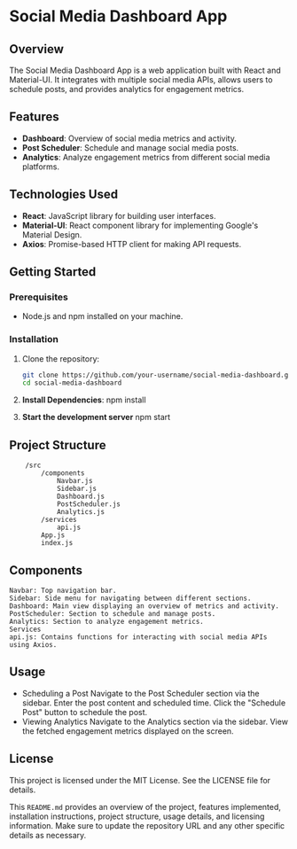 # Social Media Dashboard App

## Overview
The Social Media Dashboard App is a web application built with React and Material-UI. It integrates with multiple social media APIs, allows users to schedule posts, and provides analytics for engagement metrics.

## Features
- **Dashboard**: Overview of social media metrics and activity.
- **Post Scheduler**: Schedule and manage social media posts.
- **Analytics**: Analyze engagement metrics from different social media platforms.

## Technologies Used
- **React**: JavaScript library for building user interfaces.
- **Material-UI**: React component library for implementing Google's Material Design.
- **Axios**: Promise-based HTTP client for making API requests.

## Getting Started

### Prerequisites
- Node.js and npm installed on your machine.

### Installation
1. Clone the repository:
   ```sh
   git clone https://github.com/your-username/social-media-dashboard.git
   cd social-media-dashboard

2. **Install Dependencies**:
    npm install

3. **Start the development server**
    npm start

## Project Structure
```
    /src
        /components
            Navbar.js
            Sidebar.js
            Dashboard.js
            PostScheduler.js
            Analytics.js
        /services
            api.js
        App.js
        index.js
```        
## Components
    Navbar: Top navigation bar.
    Sidebar: Side menu for navigating between different sections.
    Dashboard: Main view displaying an overview of metrics and activity.
    PostScheduler: Section to schedule and manage posts.
    Analytics: Section to analyze engagement metrics.
    Services
    api.js: Contains functions for interacting with social media APIs using Axios.

## Usage

- Scheduling a Post
    Navigate to the Post Scheduler section via the sidebar.
    Enter the post content and scheduled time.
    Click the "Schedule Post" button to schedule the post.
- Viewing Analytics
    Navigate to the Analytics section via the sidebar.
    View the fetched engagement metrics displayed on the screen.

## License
This project is licensed under the MIT License. See the LICENSE file for details.


This `README.md` provides an overview of the project, features implemented, installation instructions, project structure, usage details, and licensing information. Make sure to update the repository URL and any other specific details as necessary.    